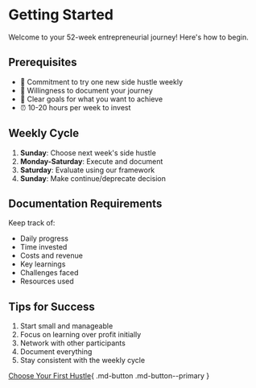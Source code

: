 # Getting Started

Welcome to your 52-week entrepreneurial journey! Here's how to begin.

## Prerequisites

- 💪 Commitment to try one new side hustle weekly
- 📝 Willingness to document your journey
- 🎯 Clear goals for what you want to achieve
- ⏰ 10-20 hours per week to invest

## Weekly Cycle

1. **Sunday**: Choose next week's side hustle
2. **Monday-Saturday**: Execute and document
3. **Saturday**: Evaluate using our framework
4. **Sunday**: Make continue/deprecate decision

## Documentation Requirements

Keep track of:

- Daily progress
- Time invested
- Costs and revenue
- Key learnings
- Challenges faced
- Resources used

## Tips for Success

1. Start small and manageable
2. Focus on learning over profit initially
3. Network with other participants
4. Document everything
5. Stay consistent with the weekly cycle

[Choose Your First Hustle](sidehustles){ .md-button .md-button--primary }

